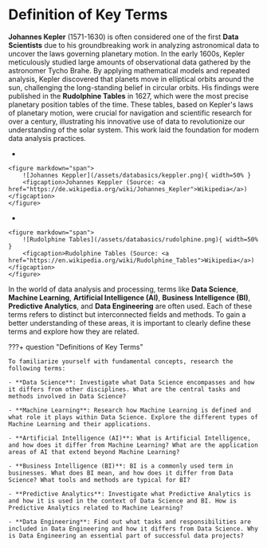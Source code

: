 # Definition of Key Terms

**Johannes Kepler** (1571-1630) is often considered one of the first **Data Scientists** due to his groundbreaking work in analyzing astronomical data to uncover the laws governing planetary motion. In the early 1600s, Kepler meticulously studied large amounts of observational data gathered by the astronomer Tycho Brahe. By applying mathematical models and repeated analysis, Kepler discovered that planets move in elliptical orbits around the sun, challenging the long-standing belief in circular orbits. His findings were published in the **Rudolphine Tables** in 1627, which were the most precise planetary position tables of the time. These tables, based on Kepler's laws of planetary motion, were crucial for navigation and scientific research for over a century, illustrating his innovative use of data to revolutionize our understanding of the solar system. This work laid the foundation for modern data analysis practices.



<div class="grid cards" markdown>

-   
    
    <figure markdown="span">
        ![Johannes Keppler](/assets/databasics/keppler.png){ width=50% }
        <figcaption>Johannes Keppler (Source: <a href="https://de.wikipedia.org/wiki/Johannes_Kepler">Wikipedia</a>)</figcaption>
    </figure>


-   
    
    <figure markdown="span">
        ![Rudolphine Tables](/assets/databasics/rudolphine.png){ width=50% }
        <figcaption>Rudolphine Tables (Source: <a href="https://en.wikipedia.org/wiki/Rudolphine_Tables">Wikipedia</a>)</figcaption>
    </figure>
</div>

In the world of data analysis and processing, terms like **Data Science**, **Machine Learning**, **Artificial Intelligence (AI)**, **Business Intelligence (BI)**, **Predictive Analytics**, and **Data Engineering** are often used. Each of these terms refers to distinct but interconnected fields and methods. To gain a better understanding of these areas, it is important to clearly define these terms and explore how they are related.

???+ question "Definitions of Key Terms"

    To familiarize yourself with fundamental concepts, research the following terms:

    - **Data Science**: Investigate what Data Science encompasses and how it differs from other disciplines. What are the central tasks and methods involved in Data Science?
			
    - **Machine Learning**: Research how Machine Learning is defined and what role it plays within Data Science. Explore the different types of Machine Learning and their applications.
    
    - **Artificial Intelligence (AI)**: What is Artificial Intelligence, and how does it differ from Machine Learning? What are the application areas of AI that extend beyond Machine Learning?
    
    - **Business Intelligence (BI)**: BI is a commonly used term in businesses. What does BI mean, and how does it differ from Data Science? What tools and methods are typical for BI?
    
    - **Predictive Analytics**: Investigate what Predictive Analytics is and how it is used in the context of Data Science and BI. How is Predictive Analytics related to Machine Learning?
    
    - **Data Engineering**: Find out what tasks and responsibilities are included in Data Engineering and how it differs from Data Science. Why is Data Engineering an essential part of successful data projects?